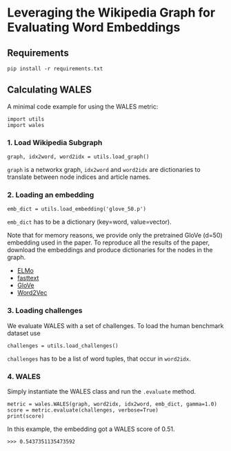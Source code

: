 # Leveraging the Wikipedia Graph for Evaluating Word Embeddings

## Requirements
```
pip install -r requirements.txt
```

## Calculating WALES
A minimal code example for using the WALES metric:
```
import utils
import wales
```

###  1. Load Wikipedia Subgraph
```
graph, idx2word, word2idx = utils.load_graph()
```
`graph` is a networkx graph, `idx2word` and `word2idx` are dictionaries to translate between node indices and article names.

### 2. Loading an embedding
```
emb_dict = utils.load_embedding('glove_50.p')
```
`emb_dict` has to be a dictionary (key=word, value=vector).

Note that for memory reasons, we provide only the pretrained GloVe (d=50) embedding used in the paper.
To reproduce all the results of the paper, download the embeddings and produce dictionaries for the nodes in the graph.

- [ELMo](https://allennlp.org/elmo)
- [fasttext](https://fasttext.cc/docs/en/english-vectors.html)
- [GloVe](https://nlp.stanford.edu/projects/glove/)
- [Word2Vec](https://code.google.com/archive/p/word2vec/)

### 3. Loading challenges
We evaluate WALES with a set of challenges.
To load the human benchmark dataset use
```
challenges = utils.load_challenges()
```
`challenges` has to be a list of word tuples, that occur in `word2idx`.

### 4. WALES
Simply instantiate the WALES class and run the `.evaluate` method.
```
metric = wales.WALES(graph, word2idx, idx2word, emb_dict, gamma=1.0)
score = metric.evaluate(challenges, verbose=True)
print(score)
```
In this example, the embedding got a WALES score of 0.51.
```
>>> 0.5437351135473592
```


